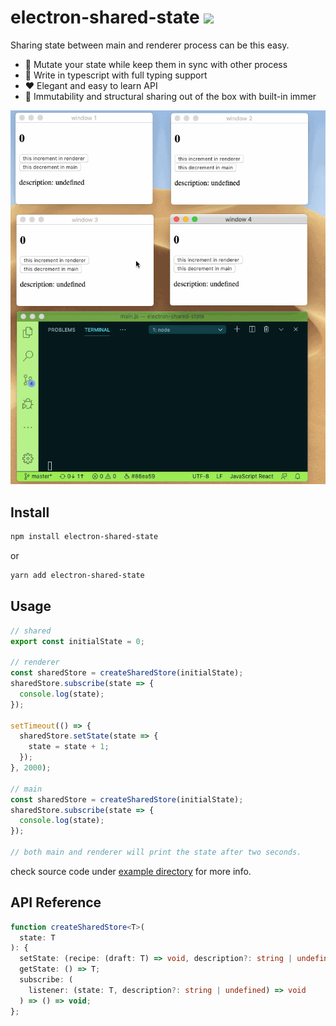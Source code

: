 # electron-shared-state ![](https://img.shields.io/npm/l/electron-shared-state)

Sharing state between main and renderer process can be this easy.

- 🚀 Mutate your state while keep them in sync with other process
- 🎯 Write in typescript with full typing support
- ❤️ Elegant and easy to learn API
- 👻 Immutability and structural sharing out of the box with built-in immer

![](./showcase.gif)

## Install

```sh
npm install electron-shared-state
```

or

```sh
yarn add electron-shared-state
```

## Usage

```ts
// shared
export const initialState = 0;

// renderer
const sharedStore = createSharedStore(initialState);
sharedStore.subscribe(state => {
  console.log(state);
});

setTimeout(() => {
  sharedStore.setState(state => {
    state = state + 1;
  });
}, 2000);

// main
const sharedStore = createSharedStore(initialState);
sharedStore.subscribe(state => {
  console.log(state);
});

// both main and renderer will print the state after two seconds.
```

check source code under [example directory](/example) for more info.

## API Reference

```ts
function createSharedStore<T>(
  state: T
): {
  setState: (recipe: (draft: T) => void, description?: string | undefined) => T;
  getState: () => T;
  subscribe: (
    listener: (state: T, description?: string | undefined) => void
  ) => () => void;
};
```
